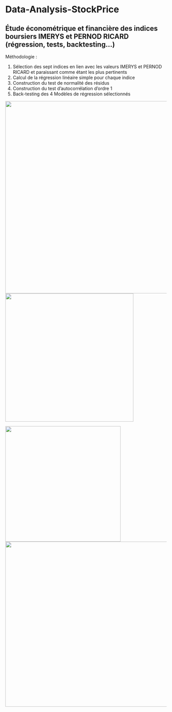 # Data-Analysis-StockPrice

## Étude économétrique et financière des indices boursiers IMERYS et PERNOD RICARD (régression, tests, backtesting…)
Méthodologie :
1) Sélection des sept indices en lien avec les valeurs IMERYS et PERNOD RICARD et paraissant comme étant les plus pertinents
2) Calcul de la régression linéaire simple pour chaque indice
3) Construction du test de normalité des résidus
4) Construction du test d’autocorrélation d’ordre 1
5) Back-testing des 4 Modèles de régression sélectionnés

<p float="left">
  <img width=600 src="https://user-images.githubusercontent.com/73723037/230803869-beb81540-f760-4f85-8f1d-ad8c5ae25c96.JPG">
  <img width=400 src="https://user-images.githubusercontent.com/73723037/230803898-73e41778-07da-42b4-a438-e91e4b511fc4.JPG">
</p>

<p float="left">
  <img width=360 src="https://user-images.githubusercontent.com/73723037/230803914-28e44264-dd5d-4c3c-8747-1872d989f6b1.JPG">
  <img width=515 src="https://user-images.githubusercontent.com/73723037/230804621-42eaa7b8-8eb8-4de3-8634-e90c1ba3aa84.JPG">
</p>
